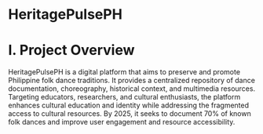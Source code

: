 # HeritagePulsePH
# I. Project Overview
HeritagePulsePH is a digital platform that aims to preserve and promote Philippine folk dance traditions. It provides a centralized repository of dance documentation, choreography, historical context, and multimedia resources. Targeting educators, researchers, and cultural enthusiasts, the platform enhances cultural education and identity while addressing the fragmented access to cultural resources. By 2025, it seeks to document 70% of known folk dances and improve user engagement and resource accessibility.
